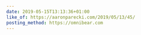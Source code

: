 ```yaml
---
date: 2019-05-15T13:13:36+01:00
like_of: https://aaronparecki.com/2019/05/13/45/
posting_method: https://omnibear.com
---
```

